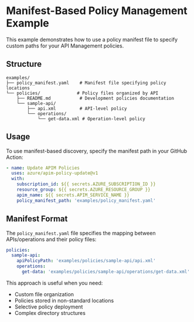 # Manifest-Based Policy Management Example

This example demonstrates how to use a policy manifest file to specify custom
paths for your API Management policies.

## Structure

```
examples/
├── policy_manifest.yaml    # Manifest file specifying policy locations
└── policies/              # Policy files organized by API
    ├── README.md           # Development policies documentation
    └── sample-api/
        ├── api.xml         # API-level policy
        └── operations/
            └── get-data.xml # Operation-level policy
```

## Usage

To use manifest-based discovery, specify the manifest path in your GitHub
Action:

```yaml
- name: Update APIM Policies
  uses: azure/apim-policy-update@v1
  with:
    subscription_id: ${{ secrets.AZURE_SUBSCRIPTION_ID }}
    resource_group: ${{ secrets.AZURE_RESOURCE_GROUP }}
    apim_name: ${{ secrets.APIM_SERVICE_NAME }}
    policy_manifest_path: 'examples/policy_manifest.yaml'
```

## Manifest Format

The `policy_manifest.yaml` file specifies the mapping between APIs/operations
and their policy files:

```yaml
policies:
  sample-api:
    apiPolicyPath: 'examples/policies/sample-api/api.xml'
    operations:
      get-data: 'examples/policies/sample-api/operations/get-data.xml'
```

This approach is useful when you need:

- Custom file organization
- Policies stored in non-standard locations
- Selective policy deployment
- Complex directory structures
